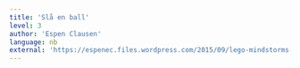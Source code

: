 ```yaml
---
title: 'Slå en ball'
level: 3
author: 'Espen Clausen'
language: nb
external: 'https://espenec.files.wordpress.com/2015/09/lego-mindstorms-del-3-6.pdf'
---
```

